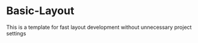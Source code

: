 # Basic-Layout
 This is a template for fast layout development without unnecessary project settings
